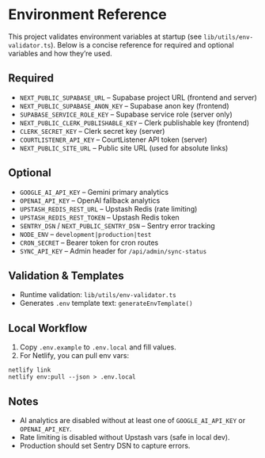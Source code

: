 # Environment Reference

This project validates environment variables at startup (see `lib/utils/env-validator.ts`). Below is a concise reference for required and optional variables and how they’re used.

## Required
- `NEXT_PUBLIC_SUPABASE_URL` – Supabase project URL (frontend and server)
- `NEXT_PUBLIC_SUPABASE_ANON_KEY` – Supabase anon key (frontend)
- `SUPABASE_SERVICE_ROLE_KEY` – Supabase service role (server only)
- `NEXT_PUBLIC_CLERK_PUBLISHABLE_KEY` – Clerk publishable key (frontend)
- `CLERK_SECRET_KEY` – Clerk secret key (server)
- `COURTLISTENER_API_KEY` – CourtListener API token (server)
- `NEXT_PUBLIC_SITE_URL` – Public site URL (used for absolute links)

## Optional
- `GOOGLE_AI_API_KEY` – Gemini primary analytics
- `OPENAI_API_KEY` – OpenAI fallback analytics
- `UPSTASH_REDIS_REST_URL` – Upstash Redis (rate limiting)
- `UPSTASH_REDIS_REST_TOKEN` – Upstash Redis token
- `SENTRY_DSN` / `NEXT_PUBLIC_SENTRY_DSN` – Sentry error tracking
- `NODE_ENV` – `development|production|test`
- `CRON_SECRET` – Bearer token for cron routes
- `SYNC_API_KEY` – Admin header for `/api/admin/sync-status`

## Validation & Templates
- Runtime validation: `lib/utils/env-validator.ts`
- Generates `.env` template text: `generateEnvTemplate()`

## Local Workflow
1) Copy `.env.example` to `.env.local` and fill values.
2) For Netlify, you can pull env vars:
```
netlify link
netlify env:pull --json > .env.local
```

## Notes
- AI analytics are disabled without at least one of `GOOGLE_AI_API_KEY` or `OPENAI_API_KEY`.
- Rate limiting is disabled without Upstash vars (safe in local dev).
- Production should set Sentry DSN to capture errors.

